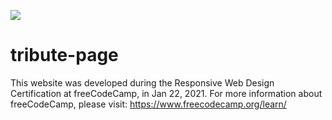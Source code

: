 <a href="https://www.freecodecamp.org/learn/"><img src="https://upload.wikimedia.org/wikipedia/commons/3/39/FreeCodeCamp_logo.png"></a>

# tribute-page

This website was developed during the Responsive Web Design Certification at freeCodeCamp, in Jan 22, 2021. For more information about freeCodeCamp, please visit: https://www.freecodecamp.org/learn/
